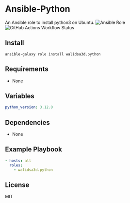 Ansible-Python
=========

An Ansible role to install python3 on Ubuntu.
![Ansible Role](https://img.shields.io/ansible/role/d/walidsa3d/python3)
![GitHub Actions Workflow Status](https://img.shields.io/github/actions/workflow/status/walidsa3d/ansible-python/main.yml)

Install
------------
```
ansible-galaxy role install walidsa3d.python

```

Requirements
------------

- None

Variables
--------------
```yaml
python_version: 3.12.0
```

Dependencies
------------
- None

Example Playbook
----------------
```yaml
- hosts: all
  roles:
    - walidsa3d.python
```
License
-------

MIT
